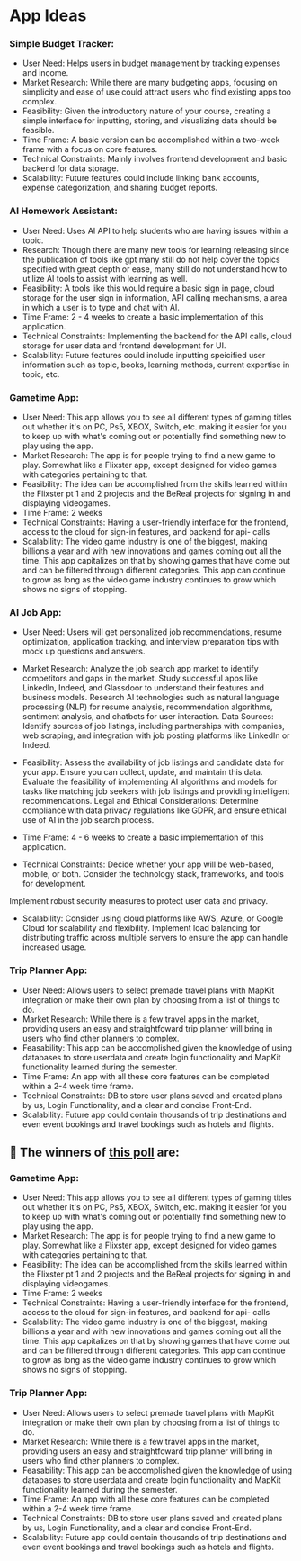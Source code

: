 # App Ideas

### Simple Budget Tracker:

- User Need: Helps users in budget management by tracking expenses and income.
- Market Research: While there are many budgeting apps, focusing on simplicity and ease of use could attract users who find existing apps too complex.
- Feasibility: Given the introductory nature of your course, creating a simple interface for inputting, storing, and visualizing data should be feasible.
- Time Frame: A basic version can be accomplished within a two-week frame with a focus on core features.
- Technical Constraints: Mainly involves frontend development and basic backend for data storage.
- Scalability: Future features could include linking bank accounts, expense categorization, and sharing budget reports.




### AI Homework Assistant: 

- User Need: Uses AI API to help students who are having issues within a topic.
- Research: Though there are many new tools for learning releasing since the publication of tools like gpt many     still do not help cover the topics specified with great depth or ease, many still do not understand how to utilize AI tools to assist with learning as well. 
- Feasibility: A tools like this would require a basic sign in page, cloud storage for the user sign in information, API calling mechanisms, a area in which a user is to type and chat with AI.
- Time Frame: 2 - 4 weeks to create a basic implementation of this application.
- Technical Constraints: Implementing the backend for the API calls, cloud storage for user data and frontend development for UI.
- Scalability: Future features could include inputting speicified user information such as topic, books, learning methods, current expertise in topic, etc.


### Gametime App:

- User Need: This app allows you to see all different types of gaming titles out whether it's on PC, Ps5, XBOX, Switch, etc. making it        easier for you to keep up with what's coming out or potentially find something new to play using the app.
- Market Research: The app is for people trying to find a new game to play. Somewhat like a Flixster app, except designed for video games     with categories pertaining to that.
- Feasibility: The idea can be accomplished from the skills learned within the Flixster pt 1 and 2 projects and the BeReal projects for       signing in and displaying videogames.
- Time Frame: 2 weeks
- Technical Constraints: Having a user-friendly interface for the frontend, access to the cloud for sign-in features, and backend for api-    calls
- Scalability: The video game industry is one of the biggest, making billions a year and with new innovations and games coming out all the    time. This app capitalizes on that by showing games that have come out and can be filtered through different categories. This app can       continue to grow as long as the video game industry continues to grow which shows no signs of stopping.

### AI Job App:


- User Need: Users will get personalized job recommendations, resume optimization, application tracking, and interview preparation tips with mock up questions and answers. 

- Market Research: Analyze the job search app market to identify competitors and gaps in the market. Study successful apps like LinkedIn, Indeed, and Glassdoor to understand their features and business models.
Research AI technologies such as natural language processing (NLP) for resume analysis, recommendation algorithms, sentiment analysis, and chatbots for user interaction.
Data Sources: Identify sources of job listings, including partnerships with companies, web scraping, and integration with job posting platforms like LinkedIn or Indeed.

- Feasibility: Assess the availability of job listings and candidate data for your app. Ensure you can collect, update, and maintain this data.
Evaluate the feasibility of implementing AI algorithms and models for tasks like matching job seekers with job listings and providing intelligent recommendations.
Legal and Ethical Considerations: Determine compliance with data privacy regulations like GDPR, and ensure ethical use of AI in the job search process.

-  Time Frame: 4 - 6 weeks to create a basic implementation of this application. 

-  Technical Constraints: Decide whether your app will be web-based, mobile, or both. Consider the technology stack, frameworks, and tools for development.

Implement robust security measures to protect user data and privacy.

-  Scalability: Consider using cloud platforms like AWS, Azure, or Google Cloud for scalability and flexibility.
Implement load balancing for distributing traffic across multiple servers to ensure the app can handle increased usage.


### Trip Planner App:

- User Need: Allows users to select premade travel plans with MapKit integration or make their own plan by choosing from a list of things to do.
- Market Research: While there is a few travel apps in the market, providing users an easy and straightfoward trip planner will bring in users who find other planners to complex.
- Feasability: This app can be accomplished given the knowledge of using databases to store userdata and create login functionality and MapKit functionality learned during the semester.
- Time Frame: An app with all these core features can be completed within a 2-4 week time frame.
- Technical Constraints: DB to store user plans saved and created plans by us, Login Functionality, and a clear and concise Front-End.
- Scalability: Future app could contain thousands of trip destinations and even event bookings and travel bookings such as hotels and flights.


## 🎉 The winners of [this poll](https://github.com/elvisblanco1993/ios-group4-project/discussions/1) are:

### Gametime App:

- User Need: This app allows you to see all different types of gaming titles out whether it's on PC, Ps5, XBOX, Switch, etc. making it        easier for you to keep up with what's coming out or potentially find something new to play using the app.
- Market Research: The app is for people trying to find a new game to play. Somewhat like a Flixster app, except designed for video games     with categories pertaining to that.
- Feasibility: The idea can be accomplished from the skills learned within the Flixster pt 1 and 2 projects and the BeReal projects for       signing in and displaying videogames.
- Time Frame: 2 weeks
- Technical Constraints: Having a user-friendly interface for the frontend, access to the cloud for sign-in features, and backend for api-    calls
- Scalability: The video game industry is one of the biggest, making billions a year and with new innovations and games coming out all the    time. This app capitalizes on that by showing games that have come out and can be filtered through different categories. This app can       continue to grow as long as the video game industry continues to grow which shows no signs of stopping.


### Trip Planner App:

- User Need: Allows users to select premade travel plans with MapKit integration or make their own plan by choosing from a list of things to do.
- Market Research: While there is a few travel apps in the market, providing users an easy and straightfoward trip planner will bring in users who find other planners to complex.
- Feasability: This app can be accomplished given the knowledge of using databases to store userdata and create login functionality and MapKit functionality learned during the semester.
- Time Frame: An app with all these core features can be completed within a 2-4 week time frame.
- Technical Constraints: DB to store user plans saved and created plans by us, Login Functionality, and a clear and concise Front-End.
- Scalability: Future app could contain thousands of trip destinations and even event bookings and travel bookings such as hotels and flights.


